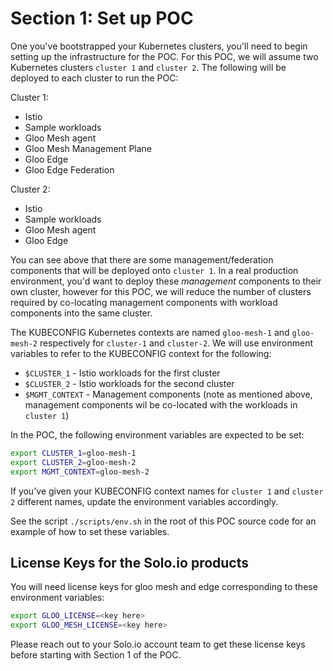 # Section 1: Set up POC 

One you've bootstrapped your Kubernetes clusters, you'll need to begin setting up the infrastructure for the POC. For this POC, we will assume two Kubernetes clusters `cluster 1` and `cluster 2`. The following will be deployed to each cluster to run the POC:

Cluster 1:
* Istio 
* Sample workloads
* Gloo Mesh agent
* Gloo Mesh Management Plane
* Gloo Edge
* Gloo Edge Federation

Cluster 2:
* Istio
* Sample workloads
* Gloo Mesh agent
* Gloo Edge


You can see above that there are some management/federation components that will be deployed onto `cluster 1`. In a real production environment, you'd want to deploy these _management_ components to their own cluster, however for this POC, we will reduce the number of clusters required by co-locating management components with workload components into the same cluster. 

The KUBECONFIG Kubernetes contexts are named `gloo-mesh-1` and `gloo-mesh-2` respectively for `cluster-1` and `cluster-2`. We will use environment variables to refer to the KUBECONFIG context for the following:

* `$CLUSTER_1` - Istio workloads for the first cluster
* `$CLUSTER_2` - Istio workloads for the second cluster
* `$MGMT_CONTEXT` - Management components (note as mentioned above, management components wil be co-located with the workloads in `cluster 1`)
 
In the POC, the following environment variables are expected to be set:

```bash
export CLUSTER_1=gloo-mesh-1
export CLUSTER_2=gloo-mesh-2
export MGMT_CONTEXT=gloo-mesh-2
```

If you've given your KUBECONFIG context names for `cluster 1` and `cluster 2` different names, update the environment variables accordingly.

See the script `./scripts/env.sh` in the root of this POC source code for an example of how to set these variables.

## License Keys for the Solo.io products

You will need license keys for gloo mesh and edge corresponding to these environment variables:

```bash
export GLOO_LICENSE=<key here>
export GLOO_MESH_LICENSE=<key here>
```

Please reach out to your Solo.io account team to get these license keys before starting with Section 1 of the POC.